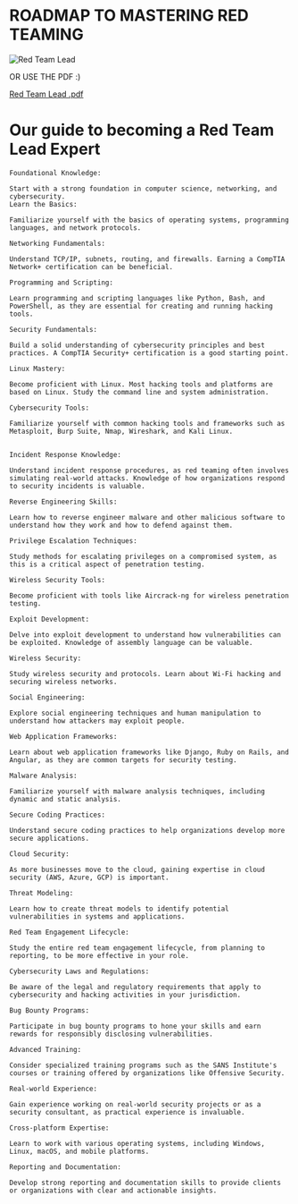 # ROADMAP TO MASTERING RED TEAMING

![Red Team Lead ](https://github.com/d3vobed/EverythingCyb3R/assets/66479041/57af096b-9b6b-4bb7-b20c-96289b2f7914)

OR USE THE PDF :)

[Red Team Lead .pdf](https://github.com/d3vobed/EverythingCyb3R/files/13195919/Red.Team.Lead.pdf)


# Our  guide to becoming a Red Team Lead Expert   

    Foundational Knowledge:

    Start with a strong foundation in computer science, networking, and cybersecurity. 
    Learn the Basics:

    Familiarize yourself with the basics of operating systems, programming languages, and network protocols.

    Networking Fundamentals:

    Understand TCP/IP, subnets, routing, and firewalls. Earning a CompTIA Network+ certification can be beneficial.

    Programming and Scripting:

    Learn programming and scripting languages like Python, Bash, and PowerShell, as they are essential for creating and running hacking tools.

    Security Fundamentals:

    Build a solid understanding of cybersecurity principles and best practices. A CompTIA Security+ certification is a good starting point.

    Linux Mastery:

    Become proficient with Linux. Most hacking tools and platforms are based on Linux. Study the command line and system administration.

    Cybersecurity Tools:

    Familiarize yourself with common hacking tools and frameworks such as Metasploit, Burp Suite, Nmap, Wireshark, and Kali Linux.


    Incident Response Knowledge:

    Understand incident response procedures, as red teaming often involves simulating real-world attacks. Knowledge of how organizations respond to security incidents is valuable.

    Reverse Engineering Skills:

    Learn how to reverse engineer malware and other malicious software to understand how they work and how to defend against them.

    Privilege Escalation Techniques:

    Study methods for escalating privileges on a compromised system, as this is a critical aspect of penetration testing.

    Wireless Security Tools:

    Become proficient with tools like Aircrack-ng for wireless penetration testing.

    Exploit Development:

    Delve into exploit development to understand how vulnerabilities can be exploited. Knowledge of assembly language can be valuable.

    Wireless Security:

    Study wireless security and protocols. Learn about Wi-Fi hacking and securing wireless networks.

    Social Engineering:

    Explore social engineering techniques and human manipulation to understand how attackers may exploit people.

    Web Application Frameworks:

    Learn about web application frameworks like Django, Ruby on Rails, and Angular, as they are common targets for security testing.

    Malware Analysis:

    Familiarize yourself with malware analysis techniques, including dynamic and static analysis.

    Secure Coding Practices:

    Understand secure coding practices to help organizations develop more secure applications.

    Cloud Security:

    As more businesses move to the cloud, gaining expertise in cloud security (AWS, Azure, GCP) is important.

    Threat Modeling:

    Learn how to create threat models to identify potential vulnerabilities in systems and applications.

    Red Team Engagement Lifecycle:

    Study the entire red team engagement lifecycle, from planning to reporting, to be more effective in your role.

    Cybersecurity Laws and Regulations:

    Be aware of the legal and regulatory requirements that apply to cybersecurity and hacking activities in your jurisdiction.

    Bug Bounty Programs:

    Participate in bug bounty programs to hone your skills and earn rewards for responsibly disclosing vulnerabilities.

    Advanced Training:

    Consider specialized training programs such as the SANS Institute's courses or training offered by organizations like Offensive Security.

    Real-world Experience:

    Gain experience working on real-world security projects or as a security consultant, as practical experience is invaluable.

    Cross-platform Expertise:

    Learn to work with various operating systems, including Windows, Linux, macOS, and mobile platforms.

    Reporting and Documentation:

    Develop strong reporting and documentation skills to provide clients or organizations with clear and actionable insights.
